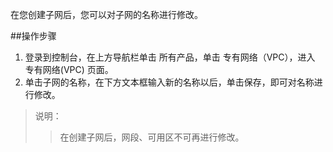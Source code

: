 在您创建子网后，您可以对子网的名称进行修改。

##操作步骤

1. 登录到控制台，在上方导航栏单击 所有产品，单击 专有网络（VPC），进入 专有网络(VPC) 页面。
2. 单击子网的名称，在下方文本框输入新的名称以后，单击保存，即可对名称进行修改。

>说明：
>>在创建子网后，网段、可用区不可再进行修改。